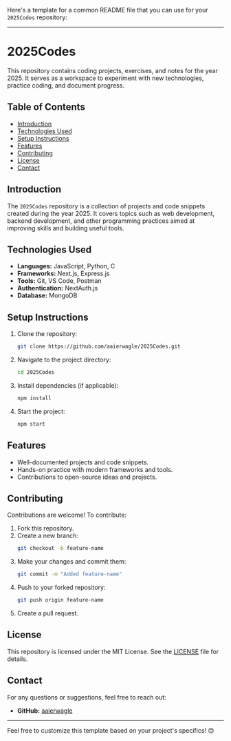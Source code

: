 Here's a template for a common README file that you can use for your `2025Codes` repository:

---

# 2025Codes

This repository contains coding projects, exercises, and notes for the year 2025. It serves as a workspace to experiment with new technologies, practice coding, and document progress.

## Table of Contents

- [Introduction](#introduction)
- [Technologies Used](#technologies-used)
- [Setup Instructions](#setup-instructions)
- [Features](#features)
- [Contributing](#contributing)
- [License](#license)
- [Contact](#contact)

## Introduction

The `2025Codes` repository is a collection of projects and code snippets created during the year 2025. It covers topics such as web development, backend development, and other programming practices aimed at improving skills and building useful tools.

## Technologies Used

- **Languages:** JavaScript, Python, C
- **Frameworks:** Next.js, Express.js
- **Tools:** Git, VS Code, Postman
- **Authentication:** NextAuth.js
- **Database:** MongoDB

## Setup Instructions

1. Clone the repository:
   ```bash
   git clone https://github.com/aaierwagle/2025Codes.git
   ```
2. Navigate to the project directory:
   ```bash
   cd 2025Codes
   ```
3. Install dependencies (if applicable):
   ```bash
   npm install
   ```
4. Start the project:
   ```bash
   npm start
   ```

## Features

- Well-documented projects and code snippets.
- Hands-on practice with modern frameworks and tools.
- Contributions to open-source ideas and projects.

## Contributing

Contributions are welcome! To contribute:

1. Fork this repository.
2. Create a new branch:
   ```bash
   git checkout -b feature-name
   ```
3. Make your changes and commit them:
   ```bash
   git commit -m "Added feature-name"
   ```
4. Push to your forked repository:
   ```bash
   git push origin feature-name
   ```
5. Create a pull request.

## License

This repository is licensed under the MIT License. See the [LICENSE](LICENSE) file for details.

## Contact

For any questions or suggestions, feel free to reach out:

- **GitHub:** [aaierwagle](https://github.com/aaierwagle)

---

Feel free to customize this template based on your project's specifics! 😊
